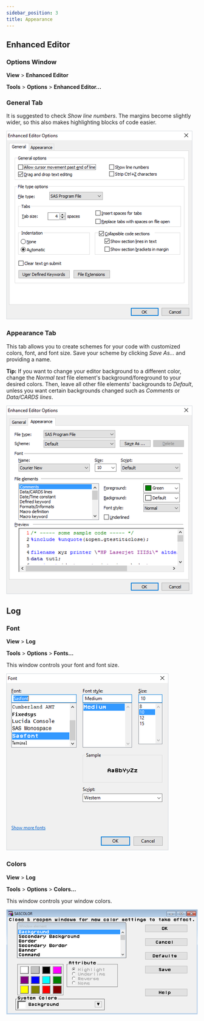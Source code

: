 ```yaml
---
sidebar_position: 3
title: Appearance
---
```


## Enhanced Editor

### Options Window

**View** > **Enhanced Editor**

**Tools** > **Options** > **Enhanced Editor...**

### General Tab

It is suggested to check _Show line numbers_. The margins become slightly wider, so this also makes highlighting blocks of code easier.

![](/img/settings/appearance1.png)

### Appearance Tab

This tab allows you to create schemes for your code with customized colors, font, and font size. Save your scheme by clicking _Save As..._ and providing a name.

**Tip:** If you want to change your editor background to a different color, change the _Normal text_ file element's background/foreground to your desired colors. Then, leave all other file elements' backgrounds to _Default_, unless you want certain backgrounds changed such as _Comments_ or _Data/CARDS lines_.

![](/img/settings/appearance2.png)

## Log

### Font

**View** > **Log**

**Tools** > **Options** > **Fonts...**

This window controls your font and font size.

![](/img/settings/appearance3.png)

### Colors

**View** > **Log**

**Tools** > **Options** > **Colors...**

This window controls your window colors.

![](/img/settings/appearance4.png)
